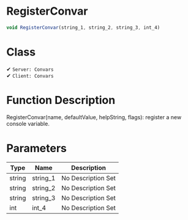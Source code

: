 # RegisterConvar
```js	
void RegisterConvar(string_1, string_2, string_3, int_4)
```
# Class
✔ `Server: Convars`  
✔ `Client: Convars`  

# Function Description
RegisterConvar(name, defaultValue, helpString, flags): register a new console variable.
# Parameters
Type|Name|Description
--|--|--
string|string_1|No Description Set
string|string_2|No Description Set
string|string_3|No Description Set
int|int_4|No Description Set
